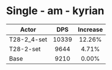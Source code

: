 # Single - am - kyrian
| Actor | DPS | Increase |
|---|:---:|:---:|
|T28-2_4-set|10339|12.26%|
|T28-2-set|9644|4.71%|
|Base|9210|0.00%|
